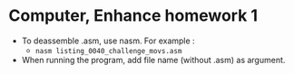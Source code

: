 # Computer, Enhance homework 1
- To deassemble .asm, use nasm. For example :
  - `nasm listing_0040_challenge_movs.asm`
- When running the program, add file name (without .asm) as argument. 